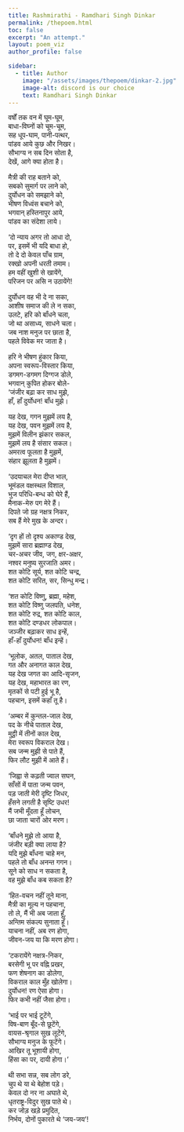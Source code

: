 ```yaml
---
title: Rashmirathi - Ramdhari Singh Dinkar
permalink: /thepoem.html
toc: false
excerpt: "An attempt."
layout: poem_viz
author_profile: false

sidebar:
  - title: Author
    image: "/assets/images/thepoem/dinkar-2.jpg"
    image-alt: discord is our choice
    text: Ramdhari Singh Dinkar
---
```



वर्षों तक वन में घूम-घूम,  
बाधा-विघ्नों को चूम-चूम,  
सह धूप-घाम, पानी-पत्थर,  
पांडव आये कुछ और निखर।  
सौभाग्य न सब दिन सोता है,  
देखें, आगे क्या होता है।  
  
मैत्री की राह बताने को,  
सबको सुमार्ग पर लाने को,  
दुर्योधन को समझाने को,  
भीषण विध्वंस बचाने को,  
भगवान् हस्तिनापुर आये,  
पांडव का संदेशा लाये।  
  

‘दो न्याय अगर तो आधा दो,  
पर, इसमें भी यदि बाधा हो,  
तो दे दो केवल पाँच ग्राम,  
रक्खो अपनी धरती तमाम।  
हम वहीं खुशी से खायेंगे,  
परिजन पर असि न उठायेंगे!  
  
दुर्योधन वह भी दे ना सका,  
आशीष समाज की ले न सका,  
उलटे, हरि को बाँधने चला,  
जो था असाध्य, साधने चला।  
जब नाश मनुज पर छाता है,  
पहले विवेक मर जाता है।  
  

हरि ने भीषण हुंकार किया,  
अपना स्वरूप-विस्तार किया,  
डगमग-डगमग दिग्गज डोले,  
भगवान् कुपित होकर बोले-  
‘जंजीर बढ़ा कर साध मुझे,  
हाँ, हाँ दुर्योधन! बाँध मुझे।  
  
यह देख, गगन मुझमें लय है,  
यह देख, पवन मुझमें लय है,  
मुझमें विलीन झंकार सकल,  
मुझमें लय है संसार सकल।  
अमरत्व फूलता है मुझमें,  
संहार झूलता है मुझमें।  
  

‘उदयाचल मेरा दीप्त भाल,  
भूमंडल वक्षस्थल विशाल,  
भुज परिधि-बन्ध को घेरे हैं,  
मैनाक-मेरु पग मेरे हैं।  
दिपते जो ग्रह नक्षत्र निकर,  
सब हैं मेरे मुख के अन्दर।  
  
‘दृग हों तो दृश्य अकाण्ड देख,  
मुझमें सारा ब्रह्माण्ड देख,  
चर-अचर जीव, जग, क्षर-अक्षर,  
नश्वर मनुष्य सुरजाति अमर।  
शत कोटि सूर्य, शत कोटि चन्द्र,  
शत कोटि सरित, सर, सिन्धु मन्द्र।  
  

‘शत कोटि विष्णु, ब्रह्मा, महेश,  
शत कोटि विष्णु जलपति, धनेश,  
शत कोटि रुद्र, शत कोटि काल,  
शत कोटि दण्डधर लोकपाल।  
जञ्जीर बढ़ाकर साध इन्हें,  
हाँ-हाँ दुर्योधन! बाँध इन्हें।  
  
‘भूलोक, अतल, पाताल देख,  
गत और अनागत काल देख,  
यह देख जगत का आदि-सृजन,  
यह देख, महाभारत का रण,  
मृतकों से पटी हुई भू है,  
पहचान, इसमें कहाँ तू है।  
  

‘अम्बर में कुन्तल-जाल देख,  
पद के नीचे पाताल देख,  
मुट्ठी में तीनों काल देख,  
मेरा स्वरूप विकराल देख।  
सब जन्म मुझी से पाते हैं,  
फिर लौट मुझी में आते हैं।  
  
‘जिह्वा से कढ़ती ज्वाल सघन,  
साँसों में पाता जन्म पवन,  
पड़ जाती मेरी दृष्टि जिधर,  
हँसने लगती है सृष्टि उधर!  
मैं जभी मूँदता हूँ लोचन,  
छा जाता चारों ओर मरण।  
  

‘बाँधने मुझे तो आया है,  
जंजीर बड़ी क्या लाया है?  
यदि मुझे बाँधना चाहे मन,  
पहले तो बाँध अनन्त गगन।  
सूने को साध न सकता है,  
वह मुझे बाँध कब सकता है?  
  
‘हित-वचन नहीं तूने माना,  
मैत्री का मूल्य न पहचाना,  
तो ले, मैं भी अब जाता हूँ,  
अन्तिम संकल्प सुनाता हूँ।  
याचना नहीं, अब रण होगा,  
जीवन-जय या कि मरण होगा।  
  

‘टकरायेंगे नक्षत्र-निकर,  
बरसेगी भू पर वह्नि प्रखर,  
फण शेषनाग का डोलेगा,  
विकराल काल मुँह खोलेगा।  
दुर्योधन! रण ऐसा होगा।  
फिर कभी नहीं जैसा होगा।  
  
‘भाई पर भाई टूटेंगे,  
विष-बाण बूँद-से छूटेंगे,  
वायस-श्रृगाल सुख लूटेंगे,  
सौभाग्य मनुज के फूटेंगे।  
आखिर तू भूशायी होगा,  
हिंसा का पर, दायी होगा।’  
  

थी सभा सन्न, सब लोग डरे,  
चुप थे या थे बेहोश पड़े।  
केवल दो नर ना अघाते थे,  
धृतराष्ट्र-विदुर सुख पाते थे।  
कर जोड़ खड़े प्रमुदित,  
निर्भय, दोनों पुकारते थे ‘जय-जय’!  
